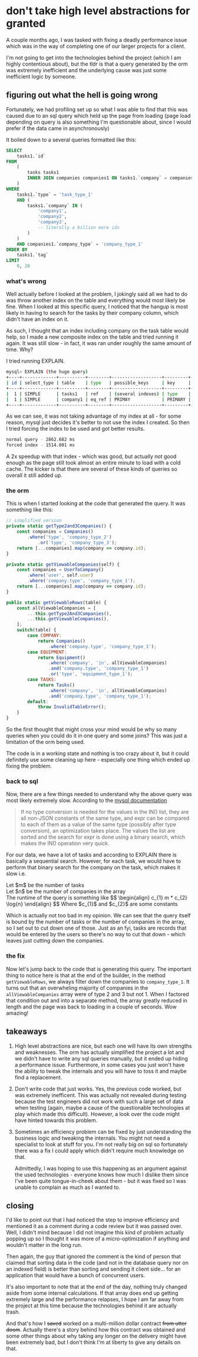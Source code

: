 # don't take high level abstractions for granted

A couple months ago, I was tasked with fixing a deadly performance issue which was
in the way of completing one of our larger projects for a client.

I'm not going to get into the technologies behind the project (which I am highly
contentious about), but the tldr is that a query generated by the orm was
extremely inefficient and the underlying cause was just some inefficient logic
by someone.

## figuring out what the hell is going wrong

Fortunately, we had profiling set up so what I was able to find that this was caused
due to an sql query which held up the page from loading (page load depending on query
is also something I'm questionable about, since I would prefer if the data came
in asynchronously)

It boiled down to a several queries formatted like this:

```sql
SELECT
    tasks1.`id`
FROM
    (
        tasks tasks1
        INNER JOIN companies companies1 ON tasks1.`company` = companies1.`id`
    )
WHERE
    tasks1.`type` = 'task_type_1'
    AND (
        tasks1.`company` IN (
            'company1',
            'company2',
            'company3',
            -- literally a billion more ids
        )
    )
    AND companies1.`company_type` = 'company_type_1'
ORDER BY
    tasks1.`tag`
LIMIT
    0, 20
```

### what's wrong

Well actually before I looked at the problem, I jokingly said all we had to do was
throw another index on the table and everything would most likely be fine. When I
looked at this specific query, I noticed that the hangup is most likely in having
to search for the tasks by their company column, which didn't have an index on it.

As such, I thought that an index including company on the task table would help,
so I made a new composite index on the table and tried running it again. It was
still slow - in fact, it was ran under roughly the same amount of time. Why?

I tried running EXPLAIN.

<!-- markdownlint-disable line-length -->
```sh
mysql> EXPLAIN (the huge query)
+----+-------------+----------+--------+-------------------+---------+---------+------------------------+------------+-------------------------------------------------------+
| id | select_type | table    | type   | possible_keys     | key     | key_len | ref                    | rows       | Extra                                                 |
+----+-------------+----------+--------+-------------------+---------+---------+------------------------+------------+-------------------------------------------------------+
|  1 | SIMPLE      | tasks1   | ref    | (several indexes) | type    | 243     | const                  | (>500,000) | Using index condition; Using where; Using filesort    |
|  1 | SIMPLE      | company1 | eq_ref | PRIMAY            | PRIMARY | 96      | service.tasks1.company | 1          | Using where                                           |
+----+-------------+----------+--------+-------------------+---------+---------+------------------------+------------+-------------------------------------------------------+
```
<!-- markdownlint-enable line-length -->

As we can see, it was not taking advantage of my index at all - for some reason,
mysql just decides it's better to not use the index I created. So then I tried
forcing the index to be used and got better results.

```sh
normal query - 2862.682 ms
forced index - 1514.601 ms
```

A 2x speedup with that index - which was good, but actually not good enough as the
page still took almost an entire minute to load with a cold cache. The kicker is
that there are several of these kinds of queries so overall it still added up.

### the orm

This is when I started looking at the code that generated the query. It was something
like this:

```js
// simplified version
private static getType2and3Companies() {
    const companies = Companies()
        .where('type', 'company_type_2')
            .or('type', 'company_type_3');
    return [...companies].map(company => company.id);
}

private static getViewableCompanies(self) {
    const companies = UserToCompany()
        .where('user', self.user)
        .where('company.type', 'company_type_1');
    return [...companies].map(company => company.id);
}

public static getViewableRows(table) {
    const allViewableCompanies = [
        ...this.getType2And3Companies(),
        ...this.getViewableCompanies(),
    ];
    switch(table) {
        case COMPANY:
            return Companies()
                .where('company.type', 'company_type_1');
        case EQUIPMENT:
            return Equipment()
                .where('company', 'in', allViewableCompanies)
                .and('company.type', 'company_type_1')
                .or('type', 'equipment_type_1');
        case TASKS:
            return Tasks()
                .where('company', 'in', allViewableCompanies)
                .and('company.type', 'company_type_1');
        default:
            throw InvalidTableError();
    }
}
```

So the first thought that might cross your mind would be why so many queries when
you could do it in one query and some joins? This was just a limitation of the orm
being used.

The code is in a working state and nothing is too crazy about it, but it could
definitely use some cleaning up here - especially one thing which ended up fixing
the problem.

### back to sql

Now, there are a few things needed to understand why the above query was most likely
extremely slow. According to the [mysql documentation](https://dev.mysql.com/doc/refman/8.0/en/comparison-operators.html#operator_in)

> If no type conversion is needed for the values in the IN() list, they are all non-JSON
> constants of the same type, and expr can be compared to each of them as a value
> of the same type (possibly after type conversion), an optimization takes place.
> The values the list are sorted and the search for expr is done using a binary
> search, which makes the IN() operation very quick.

For our data, we have a lot of tasks and according to EXPLAIN there is basically
a sequential search. However, for each task, we would have to perform that binary
search for the company on the task, which makes it slow i.e.

<p>
Let $m$ be the number of tasks <br />
Let $n$ be the number of companies in the array <br />
The runtime of the query is something like
$$
\begin{align}
c_{1} m * c_{2} \log{n}
\end{align}
$$
Where $c_{1}$ and $c_{2}$ are some constants
</p>

Which is actually not too bad in my opinion. We can see that the query itself is
bound by the number of tasks or the number of companies in the array, so I set out
to cut down one of those. Just as an fyi, tasks are records that would be entered
by the users so there's no way to cut that down - which leaves just cutting down
the companies.

### the fix

Now let's jump back to the code that is generating this query. The important thing
to notice here is that at the end of the builder, in the method `getViewableRows`,
we always filter down the companies to `company_type_1`. It turns out that an
overwheling majority of companies in the `allViewableCompanies` array were of type
2 and 3 but not 1. When I factored that condition out and into a separate method,
the array greatly reduced in length and the page was back to loading in a couple
of seconds. Wow amazing!

## takeaways

1. High level abstractions are nice, but each one will have its own strengths and
   weaknesses. The orm has actually simplified the project a lot and we didn't have
   to write any sql queries manually, but it ended up hiding a performance issue.
   Furthermore, in some cases you just won't have the ability to tweak the internals
   and you will have to toss it and maybe find a replacement.

2. Don't write code that just works. Yes, the previous code worked, but was extremely
   inefficent. This was actually not revealed during testing because the test engineers
   did not work with such a large set of data when testing (again, maybe a cause
   of the questionable technologies at play which made this difficult). However,
   a look over the code might have hinted towards this problem.

3. Sometimes an efficiency problem can be fixed by just understanding the business
   logic and tweaking the internals. You might not need a specialist to look at stuff
   for you. I'm not really big on sql so fortunately there was a fix I could apply
   which didn't require much knowledge on that.

   Admittedly, I was hoping to use this happening as an argument against the used
   technologies - everyone knows how much I dislike them since I've been quite
   tongue-in-cheek about them - but it was fixed so I was unable to complain as much
   as I wanted to.

## closing

I'd like to point out that I had noticed the step to improve efficiency and mentioned
it as a comment during a code review but it was passed over. Well, I didn't mind
because I did not imagine this kind of problem actually popping up so I thought
it was more of a micro-optimization if anything and wouldn't matter in the long run.

Then again, the guy that ignored the comment is the kind of person that claimed
that sorting data in the code (and not in the database query nor on an indexed field)
is better than sorting and sending it client side... for an application that would
have a bunch of concurrent users.

It's also important to note that at the end of the day, nothing truly changed aside
from some internal calculations. If that array does end up getting extremely large
and the performance relapses, I hope I am far away from the project at this time
because the technologies behind it are actually trash.

And that's how I ~~saved~~ worked on a multi-million dollar contract ~~from
utter doom~~. Actually there's a story behind how this contract was obtained and
some other things about why taking any longer on the delivery might have been
extremely bad, but I don't think I'm at liberty to give any details on that.
